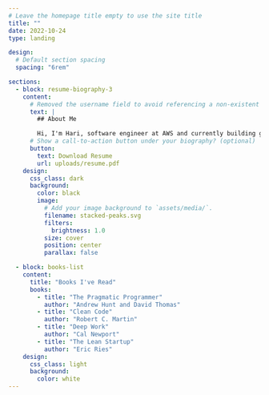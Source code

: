 ```yaml
---
# Leave the homepage title empty to use the site title
title: ""
date: 2022-10-24
type: landing

design:
  # Default section spacing
  spacing: "6rem"

sections:
  - block: resume-biography-3
    content:
      # Removed the username field to avoid referencing a non-existent author page
      text: |
        ## About Me

        Hi, I'm Hari, software engineer at AWS and currently building generative AI tools for enterprise customers.
      # Show a call-to-action button under your biography? (optional)
      button:
        text: Download Resume
        url: uploads/resume.pdf
    design:
      css_class: dark
      background:
        color: black
        image:
          # Add your image background to `assets/media/`.
          filename: stacked-peaks.svg
          filters:
            brightness: 1.0
          size: cover
          position: center
          parallax: false

  - block: books-list
    content:
      title: "Books I've Read"
      books:
        - title: "The Pragmatic Programmer"
          author: "Andrew Hunt and David Thomas"
        - title: "Clean Code"
          author: "Robert C. Martin"
        - title: "Deep Work"
          author: "Cal Newport"
        - title: "The Lean Startup"
          author: "Eric Ries"
    design:
      css_class: light
      background:
        color: white
---
```

